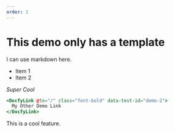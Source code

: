 ```yaml
---
order: 1
---
```


# This demo only has a template

I can use markdown here.

- Item 1
- Item 2

*Super Cool*


```hbs template
<DocfyLink @to="/" class="font-bold" data-test-id="demo-2">
  My Other Demo Link
</DocfyLink>
```

This is a cool feature.
